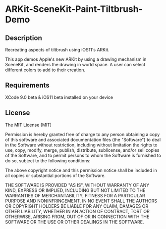 # ARKit-SceneKit-Paint-Tiltbrush-Demo

## Description
Recreating aspects of tiltbrush using iOS11's ARKit.

This app demos Apple's new ARKit by using a drawing mechanism in SceneKit, and renders the drawing in world space. A user can select different colors to add to their creation. 


## Requirements
XCode 9.0 beta & iOS11 beta installed on your device


## License
The MIT License (MIT)

Permission is hereby granted free of charge to any person obtaining a copy of this software and associated documentation files (the "Software") to deal in the Software without restriction, including without limitation the rights to use, copy, modify, merge, publish, distribute, sublicense, and/or sell copies of the Software, and to permit persons to whom the Software is furnished to do so, subject to the following conditions:

The above copyright notice and this permission notice shall be included in all copies or substantial portions of the Software.

THE SOFTWARE IS PROVIDED "AS IS", WITHOUT WARRANTY OF ANY KIND, EXPRESS OR IMPLIED, INCLUDING BUT NOT LIMITED TO THE WARRANTIES OF MERCHANTABILITY, FITNESS FOR A PARTICULAR PURPOSE AND NONINFRINGEMENT. IN NO EVENT SHALL THE AUTHORS OR COPYRIGHT HOLDERS BE LIABLE FOR ANY CLAIM, DAMAGES OR OTHER LIABILITY, WHETHER IN AN ACTION OF CONTRACT, TORT OR OTHERWISE, ARISING FROM, OUT OF OR IN CONNECTION WITH THE SOFTWARE OR THE USE OR OTHER DEALINGS IN THE SOFTWARE.
